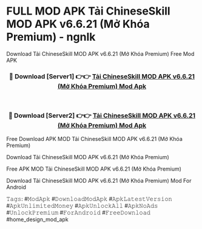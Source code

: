 # FULL MOD APK Tải ChineseSkill MOD APK v6.6.21 (Mở Khóa Premium) - ngnlk
Download Tải ChineseSkill MOD APK v6.6.21 (Mở Khóa Premium) Free Mod APK

<div align="center">
<h3>🔴 Download [Server1] 👉👉 <a href="https://apk-comot.site?title=Tải_ChineseSkill_MOD_APK_v6.6.21_(Mở_Khóa_Premium)">Tải ChineseSkill MOD APK v6.6.21 (Mở Khóa Premium) Mod Apk</a></h3><br>

<h3>🔴 Download [Server2] 👉👉 <a href="https://apk-comot.site?title=Tải_ChineseSkill_MOD_APK_v6.6.21_(Mở_Khóa_Premium)">Tải ChineseSkill MOD APK v6.6.21 (Mở Khóa Premium) Mod Apk</a></h3>
</div>


Free Download APK MOD Tải ChineseSkill MOD APK v6.6.21 (Mở Khóa Premium)

Download Tải ChineseSkill MOD APK v6.6.21 (Mở Khóa Premium) 

Free APK MOD Tải ChineseSkill MOD APK v6.6.21 (Mở Khóa Premium) 

Download Tải ChineseSkill MOD APK v6.6.21 (Mở Khóa Premium) Mod For Android

𝚃𝚊𝚐𝚜: #𝙼𝚘𝚍𝙰𝚙𝚔 #𝙳𝚘𝚠𝚗𝚕𝚘𝚊𝚍𝙼𝚘𝚍𝙰𝚙𝚔 #𝙰𝚙𝚔𝙻𝚊𝚝𝚎𝚜𝚝𝚅𝚎𝚛𝚜𝚒𝚘𝚗 #𝙰𝚙𝚔𝚄𝚗𝚕𝚒𝚖𝚒𝚝𝚎𝚍𝙼𝚘𝚗𝚎𝚢 #𝙰𝚙𝚔𝚄𝚗𝚕𝚘𝚌𝚔𝙰𝚕𝚕 #𝙰𝚙𝚔𝙽𝚘𝙰𝚍𝚜 #𝚄𝚗𝚕𝚘𝚌𝚔𝙿𝚛𝚎𝚖𝚒𝚞𝚖 #𝙵𝚘𝚛𝙰𝚗𝚍𝚛𝚘𝚒𝚍 #𝙵𝚛𝚎𝚎𝙳𝚘𝚠𝚗𝚕𝚘𝚊𝚍 #home_design_mod_apk
